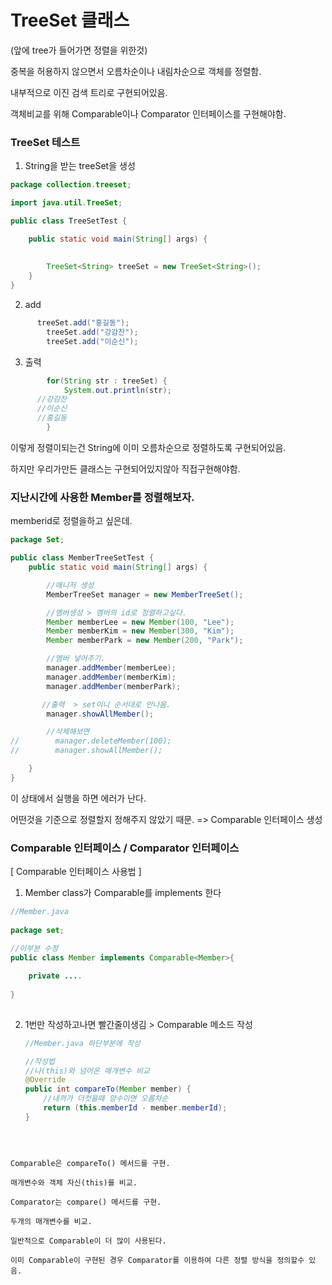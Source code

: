 # TreeSet 클래스

(앞에 tree가 들어가면 정렬을 위한것)

중복을 허용하지 않으면서 오름차순이나 내림차순으로 객체를 정렬함.

내부적으로 이진 검색 트리로 구현되어있음.

객체비교를 위해 Comparable이나 Comparator 인터페이스를 구현해야함.


### TreeSet 테스트
1. String을 받는 treeSet을 생성
```java
package collection.treeset;

import java.util.TreeSet;

public class TreeSetTest {

	public static void main(String[] args) {
		
		
		TreeSet<String> treeSet = new TreeSet<String>();
	}
}

```
2. add
```java
	  treeSet.add("홍길동");
		treeSet.add("강감찬");
		treeSet.add("이순신");
```
3. 출력
```java
		for(String str : treeSet) {
			System.out.println(str);
      //강감찬
      //이순신
      //홍길동
		}
```

이렇게 정렬이되는건 String에 이미 오름차순으로 정렬하도록 구현되어있음.

하지만 우리가만든 클래스는 구현되어있지않아 직접구현해야함.

### 지난시간에 사용한 Member를 정렬해보자.

memberid로 정렬을하고 싶은데.

```java
package Set;

public class MemberTreeSetTest {
    public static void main(String[] args) {

        //매니저 생성
        MemberTreeSet manager = new MemberTreeSet();

        //멤버생성 > 멤버의 id로 정렬하고싶다.
        Member memberLee = new Member(100, "Lee");
        Member memberKim = new Member(300, "Kim");
        Member memberPark = new Member(200, "Park");

        //멤버 넣어주기.
        manager.addMember(memberLee);
        manager.addMember(memberKim);
        manager.addMember(memberPark);

       //출력  > set이니 순서대로 안나옴.
        manager.showAllMember();

        //삭제해보면
//        manager.deleteMember(100);
//        manager.showAllMember();

    }
}

```
이 상태에서 실행을 하면 에러가 난다.

어떤것을 기준으로 정렬할지 정해주지 않았기 때문. => Comparable 인터페이스 생성


### Comparable 인터페이스 / Comparator 인터페이스

[ Comparable 인터페이스 사용법 ]

1. Member class가 Comparable<Member>를 implements 한다
```java
//Member.java
	
package set;

//이부분 수정
public class Member implements Comparable<Member>{
	
	private ....
	
}
	
```
2. 1번만 작성하고나면 빨간줄이생김 > Comparable 메소드 작성
	
	```java
	//Member.java 하단부분에 작성
	
    //작성법
    //나(this)와 넘어온 매개변수 비교
    @Override
    public int compareTo(Member member) {
        //내꺼가 더컷을때 양수이면 오름차순
        return (this.memberId - member.memberId);
    }
	
```
	
	
	
Comparable은 compareTo() 메서드를 구현.

매개변수와 객체 자신(this)를 비교.

Comparator는 compare() 메서드를 구현.

두개의 매개변수를 비교.

일반적으로 Comparable이 더 많이 사용된다.

이미 Comparable이 구현된 경우 Comparator를 이용하여 다른 정렬 방식을 정의할수 있음.




